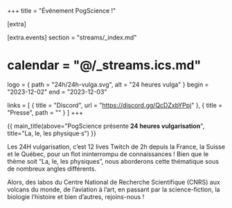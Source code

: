 +++
title = "Événement PogScience !"

[extra]

[extra.events]
section = "streams/_index.md"
# calendar = "@/_streams.ics.md"

logo = { path = "24h/24h-vulga.svg", alt = "24 heures vulga" }
begin = "2023-12-02"
end = "2023-12-03"

links = [
    { title = "Discord", url = "https://discord.gg/QcDZxbYPpj" },
    { title = "Presse", path = "" }
]
+++

{{ main_title(above="PogScience présente <strong>24 heures vulgarisation</strong>", title="La, le, les physique·s") }}

Les 24H vulgarisation, c’est 12 lives Twitch de 2h depuis la France, la Suisse et le Québec, pour un flot ininterrompu
de connaissances ! Bien que le thème soit “La, le, les physiques”, nous aborderons cette thématique sous de nombreux
angles différents.

Alors, des labos du Centre National de Recherche Scientifique (CNRS) aux volcans du monde, de l’aviation à l’art, en
passant par la science-fiction, la biologie l’histoire et bien d’autres, rejoins-nous !
